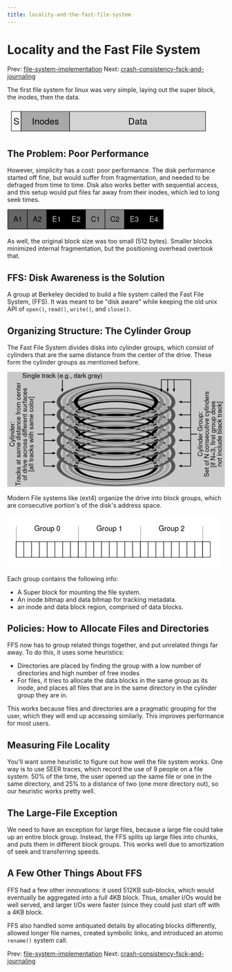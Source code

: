 ```yaml
---
title: locality-and-the-fast-file-system
---
```


# Locality and the Fast File System

Prev:
[file-system-implementation](file-system-implementation.md)
Next:
[crash-consistency-fsck-and-journaling](crash-consistency-fsck-and-journaling.md)

The first file system for linux was very simple, laying out the super block, the inodes, then the data.

![Old Unix File System](../../img/old-unix-file-system.png)

## The Problem: Poor Performance

However, simplicity has a cost: poor performance. The disk performance started off fine, but would suffer from fragmentation, and needed to be defraged from time to time. Disk also works better with sequential access, and this setup would put files far away from their inodes, which led to long seek times.

![Old Unix File System Fragmentation](../../img/old-unix-file-system-fragmentation.png)

As well, the original block size was too small (512 bytes). Smaller blocks minimized internal fragmentation, but the positioning overhead overtook that.

## FFS: Disk Awareness is the Solution

A group at Berkeley decided to build a file system called the Fast File System, (FFS). It was meant to be "disk aware" while keeping the old unix API of `open()`, `read()`, `write()`, and `close()`.

## Organizing Structure: The Cylinder Group

The Fast File System divides disks into cylinder groups, which consist of cylinders that are the same distance from the center of the drive. These form the cylinder groups as mentioned before.

![Cylinder Groups](../../img/ffs-cylinder-groups.png)

Modern File systems like (ext4) organize the drive into block groups, which are consecutive portion's of the disk's address space.

![Block Groups](../../img/block-groups.png)

Each group contains the following info:

- A Super block for mounting the file system.
- An inode bitmap and data bitmap for tracking metadata.
- an inode and data block region, comprised of data blocks.

## Policies: How to Allocate Files and Directories

FFS now has to group related things together, and put unrelated things far away. To do this, it uses some heuristics:

- Directories are placed by finding the group with a low number of directories and high number of free inodes
- For files, it tries to allocate the data blocks in the same group as its inode, and places all files that are in the same directory in the cylinder group they are in.

This works because files and directories are a pragmatic grouping for the user, which they will end up accessing similarly. This improves performance for most users.

## Measuring File Locality

You'll want some heuristic to figure out how well the file system works. One way is to use SEER traces, which record the use of 9 people on a file system. 50% of the time, the user opened up the same file or one in the same directory, and 25% to a distance of two (one more directory out), so our heuristic works pretty well.

## The Large-File Exception

We need to have an exception for large files, because a large file could take up an entire block group. Instead, the FFS splits up large files into chunks, and puts them in different block groups. This works well due to amortization of seek and transferring speeds.

## A Few Other Things About FFS

FFS had a few other innovations: it used 512KB sub-blocks, which would eventually be aggregated into a full 4KB block. Thus, smaller I/Os would be well served, and larger I/Os were faster (since they could just start off with a 4KB block.

FFS also handled some antiquated details by allocating blocks differently, allowed longer file names, created symbolic links, and introduced an atomic `rename()` system call.


Prev:
[file-system-implementation](file-system-implementation.md)
Next:
[crash-consistency-fsck-and-journaling](crash-consistency-fsck-and-journaling.md)
